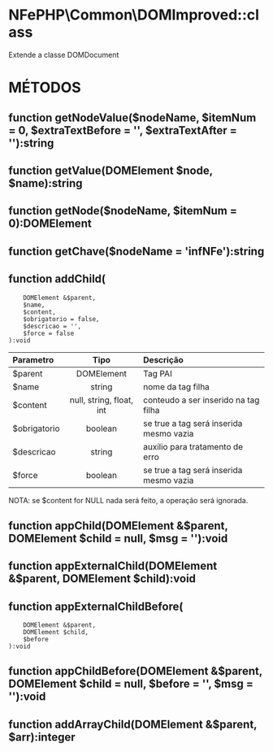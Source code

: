 # NFePHP\Common\DOMImproved::class

Extende a classe DOMDocument

# MÉTODOS

## function getNodeValue($nodeName, $itemNum = 0, $extraTextBefore = '', $extraTextAfter = ''):string

## function getValue(DOMElement $node, $name):string

## function getNode($nodeName, $itemNum = 0):DOMElement

## function getChave($nodeName = 'infNFe'):string

## function addChild(
        DOMElement &$parent,
        $name,
        $content,
        $obrigatorio = false,
        $descricao = '',
        $force = false
    ):void

| Parametro | Tipo | Descrição |
| :--- | :---: | :--- |
| $parent | DOMElement | Tag PAI |
| $name | string | nome da tag filha |
| $content | null, string, float, int | conteudo a ser inserido na tag filha |
| $obrigatorio | boolean | se true a tag será inserida mesmo vazia |
| $descricao | string | auxilio para tratamento de erro |
| $force | boolean | se true a tag será inserida mesmo vazia |

NOTA: se $content for NULL nada será feito, a operação será ignorada.
 


## function appChild(DOMElement &$parent, DOMElement $child = null, $msg = ''):void


## function appExternalChild(DOMElement &$parent, DOMElement $child):void

## function appExternalChildBefore(
        DOMElement &$parent,
        DOMElement $child,
        $before
    ):void

## function appChildBefore(DOMElement &$parent, DOMElement $child = null, $before = '', $msg = ''):void


## function addArrayChild(DOMElement &$parent, $arr):integer